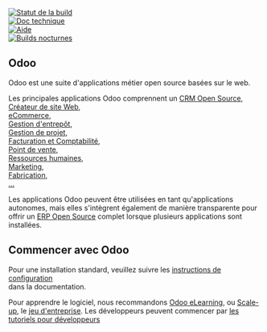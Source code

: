 [![Statut de la build](https://runbot.odoo.com/runbot/badge/flat/1/master.svg)](https://runbot.odoo.com/runbot)  
[![Doc technique](https://img.shields.io/badge/master-docs-875A7B.svg?style=flat&colorA=8F8F8F)](https://www.odoo.com/documentation/master)  
[![Aide](https://img.shields.io/badge/master-help-875A7B.svg?style=flat&colorA=8F8F8F)](https://www.odoo.com/forum/help-1)  
[![Builds nocturnes](https://img.shields.io/badge/master-nightly-875A7B.svg?style=flat&colorA=8F8F8F)](https://nightly.odoo.com/)

Odoo  
----

Odoo est une suite d'applications métier open source basées sur le web.

Les principales applications Odoo comprennent un <a href="https://www.odoo.com/page/crm">CRM Open Source</a>,  
<a href="https://www.odoo.com/app/website">Créateur de site Web</a>,  
<a href="https://www.odoo.com/app/ecommerce">eCommerce</a>,  
<a href="https://www.odoo.com/app/inventory">Gestion d'entrepôt</a>,  
<a href="https://www.odoo.com/app/project">Gestion de projet</a>,  
<a href="https://www.odoo.com/app/accounting">Facturation et Comptabilité</a>,  
<a href="https://www.odoo.com/app/point-of-sale-shop">Point de vente</a>,  
<a href="https://www.odoo.com/app/employees">Ressources humaines</a>,  
<a href="https://www.odoo.com/app/social-marketing">Marketing</a>,  
<a href="https://www.odoo.com/app/manufacturing">Fabrication</a>,  
<a href="https://www.odoo.com/">...</a>

Les applications Odoo peuvent être utilisées en tant qu'applications autonomes, mais elles s'intègrent également de manière transparente pour offrir un <a href="https://www.odoo.com">ERP Open Source</a> complet lorsque plusieurs applications sont installées.

Commencer avec Odoo  
-------------------

Pour une installation standard, veuillez suivre les <a href="https://www.odoo.com/documentation/master/administration/install/install.html">instructions de configuration</a>  
dans la documentation.

Pour apprendre le logiciel, nous recommandons <a href="https://www.odoo.com/slides">Odoo eLearning</a>, ou <a href="https://www.odoo.com/page/scale-up-business-game">Scale-up</a>, le <a href="https://www.odoo.com/page/scale-up-business-game">jeu d'entreprise</a>. Les développeurs peuvent commencer par <a href="https://www.odoo.com/documentation/master/developer/howtos.html">les tutoriels pour développeurs</a>
